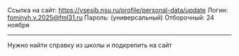 Ссылка на сайт: https://vsesib.nsu.ru/profile/personal-data/update
Логин: fominyh.v.2025@fml31.ru 
Пароль: (универсальный)
Отборочный: 24 ноября

------------------------------------------------------
Нужно найти справку из школы и подкрепить на сайт